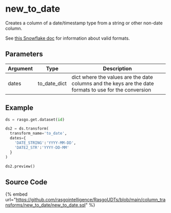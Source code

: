 

# new_to_date

Creates a column of a date/timestamp type from a string or other non-date column.

See [this Snowflake doc](https://docs.snowflake.com/en/user-guide/date-time-input-output.html#about-the-format-specifiers-in-this-section) for information about valid formats.


## Parameters

| Argument |     Type     |                                              Description                                               |
| -------- | ------------ | ------------------------------------------------------------------------------------------------------ |
| dates    | to_date_dict | dict where the values are the date columns and the keys are the date formats to use for the conversion |


## Example

```python
ds = rasgo.get.dataset(id)

ds2 = ds.transform(
  transform_name='to_date',
  dates={
    'DATE_STRING':'YYYY-MM-DD',
    'DATE2_STR':'YYYY-DD-MM'
  }
)

ds2.preview()
```

## Source Code

{% embed url="https://github.com/rasgointelligence/RasgoUDTs/blob/main/column_transforms/new_to_date/new_to_date.sql" %}

